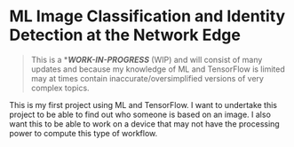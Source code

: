 # ML Image Classification and Identity Detection at the Network Edge
> This is a ***___WORK-IN-PROGRESS___** (WIP) and will consist of many updates and because my knowledge of ML and TensorFlow is limited may at times contain inaccurate/oversimplified versions of very complex topics. 


This is my first project using ML and TensorFlow. I want to undertake this project to be able to find out who someone is based on an image. I also want this to be able to work on a device that may not have the processing power to compute this type of workflow. 
